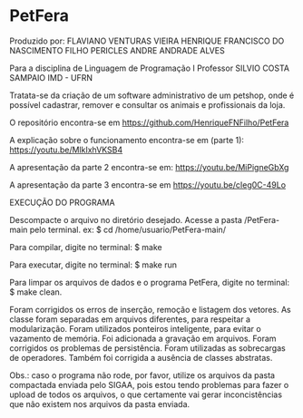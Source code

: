 # PetFera
Produzido por:
FLAVIANO VENTURAS VIEIRA
HENRIQUE FRANCISCO DO NASCIMENTO FILHO
PERICLES ANDRE ANDRADE ALVES

Para a disciplina de Linguagem de Programação I
Professor SILVIO COSTA SAMPAIO
IMD - UFRN

Tratata-se da criação de um software administrativo de um petshop, onde é possível cadastrar, remover e consultar os animais e profissionais da loja.

O repositório encontra-se em https://github.com/HenriqueFNFilho/PetFera

A explicação sobre o funcionamento encontra-se em (parte 1): https://youtu.be/MlkIxhVKSB4

A apresentação da parte 2 encontra-se em: https://youtu.be/MiPigneGbXg

A apresentação da parte 3 encontra-se em https://youtu.be/cIeg0C-49Lo

EXECUÇÃO DO PROGRAMA

Descompacte o arquivo no diretório desejado.
Acesse a pasta /PetFera-main pelo terminal.
ex: $ cd /home/usuario/PetFera-main/

Para compilar, digite no terminal:
$ make

Para executar, digite no terminal:
$ make run

Para limpar os arquivos de dados e o programa PetFera, digite no terminal:
$ make clean.


Foram corrigidos os erros de inserção, remoção e listagem dos vetores. As classe foram separadas em arquivos diferentes, para respeitar a modularização. 
Foram utilizados ponteiros inteligente, para evitar o vazamento de memória. Foi adicionada a gravação em arquivos. Foram corrigidos os problemas de persistência.
Foram utilizadas as sobrecargas de operadores. Também foi corrigida a ausência de classes abstratas.


Obs.: caso o programa não rode, por favor, utilize os arquivos da pasta compactada enviada pelo SIGAA, pois estou tendo problemas para fazer o upload de todos os arquivos, o que certamente vai gerar inconcistências que não existem nos arquivos da pasta enviada.


 
 
 
